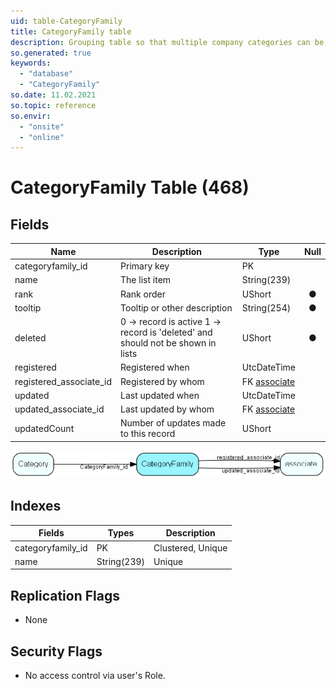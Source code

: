 ```yaml
---
uid: table-CategoryFamily
title: CategoryFamily table
description: Grouping table so that multiple company categories can be grouped under one term; to simplify searching for things like &apos;all customers&apos;
so.generated: true
keywords:
  - "database"
  - "CategoryFamily"
so.date: 11.02.2021
so.topic: reference
so.envir:
  - "onsite"
  - "online"
---
```


# CategoryFamily Table (468)

## Fields

| Name | Description | Type | Null |
|------|-------------|------|:----:|
|categoryfamily\_id|Primary key|PK| |
|name|The list item|String(239)| |
|rank|Rank order|UShort|&#x25CF;|
|tooltip|Tooltip or other description|String(254)|&#x25CF;|
|deleted|0 -&gt; record is active 1 -&gt; record is &apos;deleted&apos; and should not be shown in lists|UShort|&#x25CF;|
|registered|Registered when|UtcDateTime| |
|registered\_associate\_id|Registered by whom|FK [associate](associate.md)| |
|updated|Last updated when|UtcDateTime| |
|updated\_associate\_id|Last updated by whom|FK [associate](associate.md)| |
|updatedCount|Number of updates made to this record|UShort| |


![CategoryFamily table relationship diagram](./media/CategoryFamily.png)

## Indexes

| Fields | Types | Description |
|--------|-------|-------------|
|categoryfamily\_id |PK |Clustered, Unique |
|name |String(239) |Unique |

## Replication Flags

* None

## Security Flags

* No access control via user's Role.

